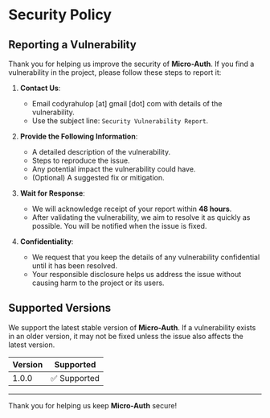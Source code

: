 # Security Policy

## Reporting a Vulnerability

Thank you for helping us improve the security of **Micro-Auth**. If you find a vulnerability in the project, please
follow these steps to report it:

1. **Contact Us**:
    - Email codyrahulop [at] gmail [dot] com with details of the vulnerability.
    - Use the subject line: `Security Vulnerability Report`.

2. **Provide the Following Information**:
    - A detailed description of the vulnerability.
    - Steps to reproduce the issue.
    - Any potential impact the vulnerability could have.
    - (Optional) A suggested fix or mitigation.

3. **Wait for Response**:
    - We will acknowledge receipt of your report within **48 hours**.
    - After validating the vulnerability, we aim to resolve it as quickly as possible. You will be notified when the
      issue is fixed.

4. **Confidentiality**:
    - We request that you keep the details of any vulnerability confidential until it has been resolved.
    - Your responsible disclosure helps us address the issue without causing harm to the project or its users.

## Supported Versions

We support the latest stable version of **Micro-Auth**. If a vulnerability exists in an older version, it may not be
fixed unless the issue also affects the latest version.

| Version | Supported   |
|---------|-------------|
| 1.0.0   | ✅ Supported |

---

Thank you for helping us keep **Micro-Auth** secure!
